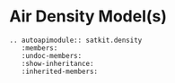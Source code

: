 # Air Density Model(s)

```{eval-rst}
.. autoapimodule:: satkit.density
   :members:
   :undoc-members:
   :show-inheritance:
   :inherited-members:
```
